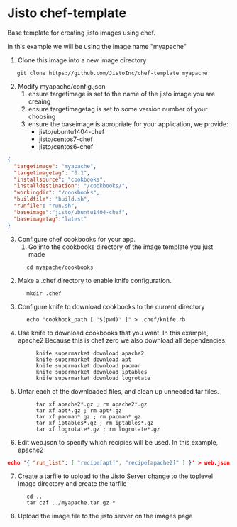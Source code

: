 # Jisto chef-template
Base template for creating jisto images using chef.

In this example we will be using the image name "myapache"

1. Clone this image into a new image directory
```
   git clone https://github.com/JistoInc/chef-template myapache
```
2. Modify myapache/config.json
   1. ensure targetimage is set to the name of the jisto image you are creaing
   2. ensure targetimagetag is set to some version number of your choosing
   3. ensure the baseimage is apropriate for your application, we provide:
       * jisto/ubuntu1404-chef
       * jisto/centos7-chef
       * jisto/centos6-chef
```json
{
  "targetimage": "myapache",
  "targetimagetag": "0.1",
  "installsource": "cookbooks",
  "installdestination": "/cookbooks/",
  "workingdir": "/cookbooks",
  "buildfile": "build.sh",
  "runfile": "run.sh",
  "baseimage":"jisto/ubuntu1404-chef",
  "baseimagetag":"latest"
}
```
3. Configure chef cookbooks for your app.
   1. Go into the cookbooks directory of the image template you just made
```
      cd myapache/cookbooks
```
   2. Make a .chef directory to enable knife configuration.
```
      mkdir .chef
```
   3. Configure knife to download cookbooks to the current directory
```
      echo "cookbook_path [ '$(pwd)' ]" > .chef/knife.rb
```
   4. Use knife to download cookbooks that you want. In this example, apache2
      Because this is chef zero we also download all dependencies.
```
         knife supermarket download apache2
         knife supermarket download apt   
         knife supermarket download pacman   
         knife supermarket download iptables   
         knife supermarket download logrotate
```
   5. Untar each of the downloaded files, and clean up unneeded tar files.
```
         tar xf apache2*.gz ; rm apache2*.gz   
         tar xf apt*.gz ; rm apt*.gz   
         tar xf pacman*.gz ; rm pacman*.gz   
         tar xf iptables*.gz ; rm iptables*.gz   
         tar xf logrotate*.gz ; rm logrotate*.gz
```
   6. Edit web.json to specify which recipies will be used. 
      In this example, apache2
```json
echo '{ "run_list": [ "recipe[apt]", "recipe[apache2]" ] }' > web.json
```
   7. Create a tarfile to upload to the Jisto Server
      change to the toplevel image directory and create the tarfile
```
      cd ..
      tar czf ../myapache.tar.gz *
```
   8. Upload the image file to the jisto server on the images page
